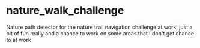 nature_walk_challenge
=====================

Nature path detector for the nature trail navigation challenge at work, just a bit of fun really and a chance to work on some areas that I don't get chance to at work
